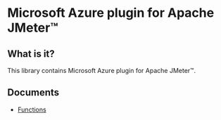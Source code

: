 # Microsoft Azure plugin for Apache JMeter™

## What is it?

This library contains Microsoft Azure plugin for Apache JMeter™.

<!--
## How to install

Download \*.jar and put it into lib/ext directory, then restart JMeter.
-->

## Documents

- [Functions](docs/functions.md)
